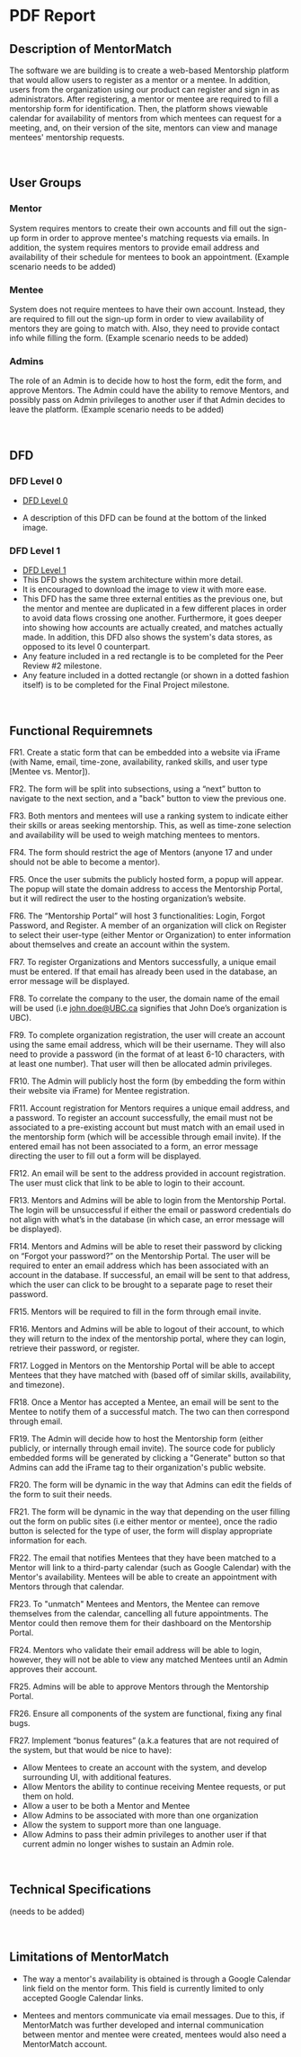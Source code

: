 # PDF Report

## Description of MentorMatch

The software we are building is to create a web-based Mentorship platform that would allow users to register as a mentor or a mentee. In addition, users from the organization using our product can register and sign in as administrators. After registering, a mentor or mentee are required to fill a mentorship form for identification. Then, the platform shows viewable calendar for availability of mentors from which mentees can request for a meeting, and, on their version of the site, mentors can view and manage mentees' mentorship requests.

<br>

## User Groups

### Mentor

System requires mentors to create their own accounts and fill out the sign-up form in order to approve mentee's matching requests via emails. In addition, the system requires mentors to provide email address and availability of their schedule for mentees to book an appointment. (Example scenario needs to be added)

### Mentee

System does not require mentees to have their own account. Instead, they are required to fill out the sign-up form in order to view availability of mentors they are going to match with. Also, they need to provide contact info while filling the form. (Example scenario needs to be added)

### Admins

The role of an Admin is to decide how to host the form, edit the form, and approve Mentors. The Admin could have the ability to remove Mentors, and possibly pass on Admin privileges to another user if that Admin decides to leave the platform. (Example scenario needs to be added)

<br>

## DFD

### DFD Level 0

* [DFD Level 0](https://github.com/jpabadir/pace-c/blob/requirements-milestone/documentation/dfd-level0.pdf)

* A description of this DFD can be found at the bottom of the linked image.

### DFD Level 1

* [DFD Level 1](https://github.com/jpabadir/pace-c/blob/requirements-milestone/documentation/dfd-level-1/dfd-full.jpg)
* This DFD shows the system architecture within more detail.
* It is encouraged to download the image to view it with more ease.
* This DFD has the same three external entities as the previous one, but the mentor and mentee are duplicated in a few different places in order to avoid data flows crossing one another. Furthermore, it goes deeper into showing how accounts are actually created, and matches actually made. In addition, this DFD also shows the system's data stores, as opposed to its level 0 counterpart.
* Any feature included in a red rectangle is to be completed for the Peer Review #2 milestone.
* Any feature included in a dotted rectangle (or shown in a dotted fashion itself) is to be completed for the Final Project milestone.

<br>

## Functional Requiremnets

FR1. Create a static form that can be embedded into a website via iFrame (with Name, email, time-zone, availability, ranked skills, and user type [Mentee vs. Mentor]).

FR2. The form will be split into subsections, using a “next” button to navigate to the next section, and a "back" button to view the previous one.

FR3. Both mentors and mentees will use a ranking system to indicate either their skills or areas seeking mentorship. This, as well as time-zone selection and availability will be used to weigh matching mentees to mentors.

FR4. The form should restrict the age of Mentors (anyone 17 and under should not be able to become a mentor).

FR5. Once the user submits the publicly hosted form, a popup will appear. The popup will state the domain address to access the Mentorship Portal, but it will redirect the user to the hosting organization’s website.

FR6. The “Mentorship Portal” will host 3 functionalities: Login, Forgot Password, and Register. A member of an organization will click on Register to select their user-type (either Mentor or Organization) to enter information about themselves and create an account within the system.

FR7. To register Organizations and Mentors successfully, a unique email must be entered. If that email has already been used in the database, an error message will be displayed.

FR8. To correlate the company to the user, the domain name of the email will be used (i.e john.doe@UBC.ca signifies that John Doe’s organization is UBC).

FR9. To complete organization registration, the user will create an account using the same email address, which will be their username. They will also need to provide a password (in the format of at least 6-10 characters, with at least one number). That user will then be allocated admin privileges.

FR10. The Admin will publicly host the form (by embedding the form within their website via iFrame) for Mentee registration.

FR11. Account registration for Mentors requires a unique email address, and a password. To register an account successfully, the email must not be associated to a pre-existing account but must match with an email used in the mentorship form (which will be accessible through email invite). If the entered email has not been associated to a form, an error message directing the user to fill out a form will be displayed.

FR12. An email will be sent to the address provided in account registration. The user must click that link to be able to login to their account.

FR13. Mentors and Admins will be able to login from the Mentorship Portal. The login will be unsuccessful if either the email or password credentials do not align with what’s in the database (in which case, an error message will be displayed).

FR14. Mentors and Admins will be able to reset their password by clicking on “Forgot your password?” on the Mentorship Portal. The user will be required to enter an email address which has been associated with an account in the database. If successful, an email will be sent to that address, which the user can click to be brought to a separate page to reset their password.

FR15. Mentors will be required to fill in the form through email invite.

FR16. Mentors and Admins will be able to logout of their account, to which they will return to the index of the mentorship portal, where they can login, retrieve their password, or register.

FR17. Logged in Mentors on the Mentorship Portal will be able to accept Mentees that they have matched with (based off of similar skills, availability, and timezone).

FR18. Once a Mentor has accepted a Mentee, an email will be sent to the Mentee to notify them of a successful match. The two can then correspond through email.

FR19. The Admin will decide how to host the Mentorship form (either publicly, or internally through email invite). The source code for publicly embedded forms will be generated by clicking a "Generate" button so that Admins can add the iFrame tag to their organization's public website.

FR20. The form will be dynamic in the way that Admins can edit the fields of the form to suit their needs.

FR21. The form will be dynamic in the way that depending on the user filling out the form on public sites (i.e either mentor or mentee), once the radio button is selected for the type of user, the form will display appropriate information for each.

FR22. The email that notifies Mentees that they have been matched to a Mentor will link to a third-party calendar (such as Google Calendar) with the Mentor's availability. Mentees will be able to create an appointment with Mentors through that calendar.

FR23. To "unmatch" Mentees and Mentors, the Mentee can remove themselves from the calendar, cancelling all future appointments. The Mentor could then remove them for their dashboard on the Mentorship Portal.

FR24. Mentors who validate their email address will be able to login, however, they will not be able to view any matched Mentees until an Admin approves their account.

FR25. Admins will be able to approve Mentors through the Mentorship Portal.

FR26. Ensure all components of the system are functional, fixing any final bugs.

FR27. Implement “bonus features” (a.k.a features that are not required of the system, but that would be nice to have):

* Allow Mentees to create an account with the system, and develop surrounding UI, with additional features.
* Allow Mentors the ability to continue receiving Mentee requests, or put them on hold.
* Allow a user to be both a Mentor and Mentee
* Allow Admins to be associated with more than one organization
* Allow the system to support more than one language.
* Allow Admins to pass their admin privileges to another user if that current admin no longer wishes to sustain an Admin role.

<br>

## Technical Specifications

 (needs to be added)

<br>

## Limitations of MentorMatch

* The way a mentor's availability is obtained is through a Google Calendar link field on the mentor form. This field is currently limited to only accepted Google Calendar links.

* Mentees and mentors communicate via email messages. Due to this, if MentorMatch was further developed and internal communication between mentor and mentee were created, mentees would also need a MentorMatch account.
